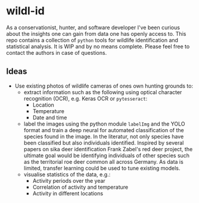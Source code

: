 # wildl-id

As a conservationist, hunter, and software developer I've been curious about the insights one can gain from data one has openly access to. This repo contains a collection of `python` tools for wildlife identification and statistical analysis. It is WIP and by no means complete. Please feel free to contact the authors in case of questions.

## Ideas

- Use existing photos of wildlife cameras of ones own hunting grounds to:
  - extract information such as the following using optical character recognition (OCR), e.g. Keras OCR or `pytesseract`:
    - Location
    - Temperature
    - Date and time
  - label the images using the python module `labelImg` and the YOLO format and train a deep neural for automated classification of the species found in the image. In the literatur, not only species have been classified but also individuals identified. Inspired by several papers on sika deer identification Frank Zabel's red deer project, the ultimate goal would be identifying individuals of other species such as the territorial roe deer common all across Germany. As data is limited, transfer learning could be used to tune existing models.
  - visualise statistics of the data, e.g.:
    - Activity periods over the year
    - Correlation of activity and temperature
    - Activity in different locations
